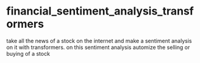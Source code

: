 # financial_sentiment_analysis_transformers
take all the news of a stock on the internet and make a sentiment analysis on it with transformers. on this sentiment analysis automize the selling or buying of a stock
